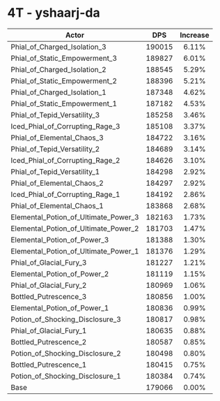 # 4T - yshaarj-da
| Actor | DPS | Increase |
|---|:---:|:---:|
|Phial_of_Charged_Isolation_3|190015|6.11%|
|Phial_of_Static_Empowerment_3|189827|6.01%|
|Phial_of_Charged_Isolation_2|188545|5.29%|
|Phial_of_Static_Empowerment_2|188396|5.21%|
|Phial_of_Charged_Isolation_1|187348|4.62%|
|Phial_of_Static_Empowerment_1|187182|4.53%|
|Phial_of_Tepid_Versatility_3|185258|3.46%|
|Iced_Phial_of_Corrupting_Rage_3|185108|3.37%|
|Phial_of_Elemental_Chaos_3|184722|3.16%|
|Phial_of_Tepid_Versatility_2|184689|3.14%|
|Iced_Phial_of_Corrupting_Rage_2|184626|3.10%|
|Phial_of_Tepid_Versatility_1|184298|2.92%|
|Phial_of_Elemental_Chaos_2|184297|2.92%|
|Iced_Phial_of_Corrupting_Rage_1|184192|2.86%|
|Phial_of_Elemental_Chaos_1|183868|2.68%|
|Elemental_Potion_of_Ultimate_Power_3|182163|1.73%|
|Elemental_Potion_of_Ultimate_Power_2|181703|1.47%|
|Elemental_Potion_of_Power_3|181388|1.30%|
|Elemental_Potion_of_Ultimate_Power_1|181376|1.29%|
|Phial_of_Glacial_Fury_3|181227|1.21%|
|Elemental_Potion_of_Power_2|181119|1.15%|
|Phial_of_Glacial_Fury_2|180969|1.06%|
|Bottled_Putrescence_3|180856|1.00%|
|Elemental_Potion_of_Power_1|180836|0.99%|
|Potion_of_Shocking_Disclosure_3|180817|0.98%|
|Phial_of_Glacial_Fury_1|180635|0.88%|
|Bottled_Putrescence_2|180587|0.85%|
|Potion_of_Shocking_Disclosure_2|180498|0.80%|
|Bottled_Putrescence_1|180415|0.75%|
|Potion_of_Shocking_Disclosure_1|180384|0.74%|
|Base|179066|0.00%|
